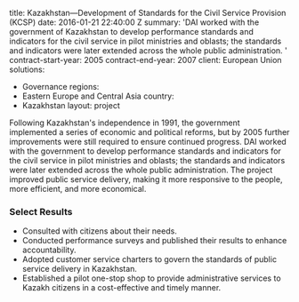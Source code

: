 
title: Kazakhstan—Development of Standards for the Civil Service Provision (KCSP)
date: 2016-01-21 22:40:00 Z
summary: 'DAI worked with the government of Kazakhstan to develop performance standards
  and indicators for the civil service in pilot ministries and oblasts; the standards
  and indicators were later extended across the whole public administration. '
contract-start-year: 2005
contract-end-year: 2007
client: European Union
solutions:
- Governance
regions:
- Eastern Europe and Central Asia
country:
- Kazakhstan
layout: project


Following Kazakhstan's independence in 1991, the government implemented a series of economic and political reforms, but by 2005 further improvements were still required to ensure continued progress. DAI worked with the government to develop performance standards and indicators for the civil service in pilot ministries and oblasts; the standards and indicators were later extended across the whole public administration. The project improved public service delivery, making it more responsive to the people, more efficient, and more economical.

### Select Results

* Consulted with citizens about their needs.
* Conducted performance surveys and published their results to enhance accountability.
* Adopted customer service charters to govern the standards of public service delivery in Kazakhstan.
* Established a pilot one-stop shop to provide administrative services to Kazakh citizens in a cost-effective and timely manner.
